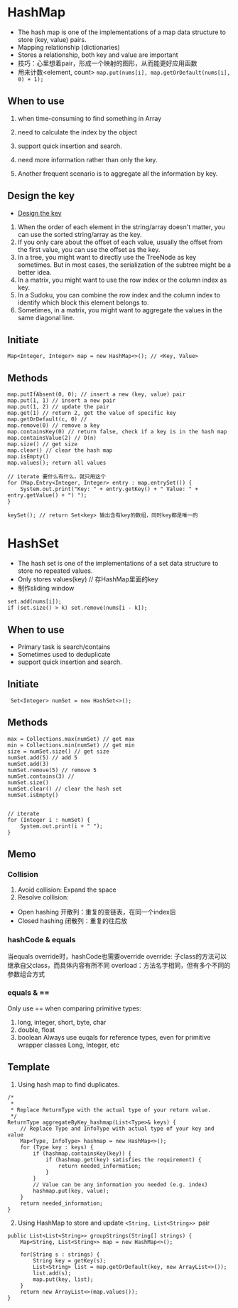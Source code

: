 # HashMap
- The hash map is one of the implementations of a map data structure to store (key, value) pairs.
- Mapping relationship (dictionaries)
- Stores a relationship, both key and value are important
- 技巧：心里想着pair，形成一个映射的图形，从而能更好应用函数
- 用来计数<element, count>
`map.put(nums[i], map.getOrDefault(nums[i], 0) + 1);`

## When to use
1. when time-consuming to find something in Array
2. need to calculate the index by the object
3. support quick insertion and search.

1. need more information rather than only the key.
2. Another frequent scenario is to aggregate all the information by key. 

## Design the key
- [Design the key](https://leetcode.com/explore/learn/card/hash-table/185/hash_table_design_the_key/1128/)
1. When the order of each element in the string/array doesn't matter, you can use the sorted string/array as the key.
2. If you only care about the offset of each value, usually the offset from the first value, you can use the offset as the key.
3. In a tree, you might want to directly use the TreeNode as key sometimes. But in most cases, the serialization of the subtree might be a better idea.
4. In a matrix, you might want to use the row index or the column index as key.
5. In a Sudoku, you can combine the row index and the column index to identify which block this element belongs to.
6. Sometimes, in a matrix, you might want to aggregate the values in the same diagonal line. 

## Initiate
`Map<Integer, Integer> map = new HashMap<>(); // <Key, Value>`
## Methods
```
map.putIfAbsent(0, 0); // insert a new (key, value) pair
map.put(1, 1) // insert a new pair
map.put(1, 2) // update the pair
map.get(1) // return 2, get the value of specific key
map.getOrDefault(c, 0) //
map.remove(0) // remove a key
map.containsKey(0) // return false, check if a key is in the hash map
map.containsValue(2) // O(n)
map.size() // get size
map.clear() // clear the hash map
map.isEmpty() 
map.values(); return all values

// iterate 要什么有什么，就只用这个
for (Map.Entry<Integer, Integer> entry : map.entrySet()) {
    System.out.print("Key: " + entry.getKey() + " Value: " + entry.getValue() + ") ");
}

keySet(); // return Set<key> 输出含有key的数组，同时key都是唯一的
```

# HashSet
- The hash set is one of the implementations of a set data structure to store no repeated values.
- Only stores values(key) // 存HashMap里面的key
- 制作sliding window
```
set.add(nums[i]);
if (set.size() > k) set.remove(nums[i - k]);
```
## When to use
- Primary task is search/contains
- Sometimes used to deduplicate
- support quick insertion and search.

## Initiate
` Set<Integer> numSet = new HashSet<>();`
## Methods
```
max = Collections.max(numSet) // get max
min = Collections.min(numSet) // get min
size = numSet.size() // get size
numSet.add(5) // add 5
numSet.add(3)
numSet.remove(5) // remove 5
numSet.contains(3) //
numSet.size() 
numSet.clear() // clear the hash set
numSet.isEmpty()


// iterate
for (Integer i : numSet) {
    System.out.print(i + " ");
}
```


## Memo
### Collision
1. Avoid collision: Expand the space
2. Resolve collision:
- Open hashing 开散列：重复的变链表，在同一个index后
- Closed hashing 闭散列：重复的往后放

### hashCode & equals
当equals override时，hashCode也需要override
override: 子class的方法可以继承自父class，而具体内容有所不同
overload：方法名字相同，但有多个不同的参数组合方式

### equals & ==
Only use == when comparing primitive types:
1. long, integer, short, byte, char
2. double, float
3. boolean
Always use euqals for reference types, even for primitive wrapper classes
Long, Integer, etc

## Template
1. Using hash map to find duplicates.
```
/*
 * 
 * Replace ReturnType with the actual type of your return value.
 */
ReturnType aggregateByKey_hashmap(List<Type>& keys) {
    // Replace Type and InfoType with actual type of your key and value
    Map<Type, InfoType> hashmap = new HashMap<>();
    for (Type key : keys) {
        if (hashmap.containsKey(key)) {
            if (hashmap.get(key) satisfies the requirement) {
                return needed_information;
            }
        }
        // Value can be any information you needed (e.g. index)
        hashmap.put(key, value);    
    }
    return needed_information;
}
```

2. Using HashMap to store and update `<String, List<String>> `pair

```
public List<List<String>> groupStrings(String[] strings) {
    Map<String, List<String>> map = new HashMap<>();

    for(String s : strings) {
        String key = getKey(s);
        List<String> list = map.getOrDefault(key, new ArrayList<>());
        list.add(s);
        map.put(key, list);
    }
    return new ArrayList<>(map.values());
}
```

